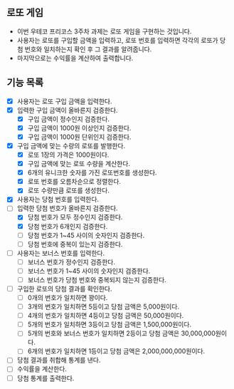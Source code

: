 ## 로또 게임

- 이번 우테코 프리코스 3주차 과제는 로또 게임을 구현하는 것입니다.
- 사용자는 로또를 구입할 금액을 입력하고, 로또 번호를 입력하면 각각의 로또가 당첨 번호와 일치하는지 확인 후 그 결과를 알려줍니다.
- 마지막으로는 수익률을 계산하여 출력합니다.

## 기능 목록

- [x] 사용자는 로또 구입 금액을 입력한다.
- [x] 입력한 구입 금액이 올바른지 검증한다.
    - [x] 구입 금액이 정수인지 검증한다.
    - [x] 구입 금액이 1000원 이상인지 검증한다.
    - [x] 구입 금액이 1000원 단위인지 검증한다.
- [x] 구입 금액에 맞는 수량의 로또를 발행한다.
    - [x] 로또 1장의 가격은 1000원이다.
    - [x] 구입 금액에 맞는 로또 수량을 계산한다.
    - [x] 6개의 유니크한 숫자를 가진 로또번호를 생성한다.
    - [x] 로또 번호를 오름차순으로 정렬한다.
    - [x] 로또 수량만큼 로또를 생성한다.
- [x] 사용자는 당첨 번호를 입력한다.
- [ ] 입력한 당첨 번호가 올바른지 검증한다.
    - [x] 당첨 번호가 모두 정수인지 검증한다.
    - [x] 당첨 번호가 6개인지 검증한다.
    - [ ] 당첨 번호가 1~45 사이의 숫자인지 검증한다.
    - [ ] 당첨 번호에 중복이 있는지 검증한다.
- [ ] 사용자는 보너스 번호를 입력한다.
    - [ ] 보너스 번호가 정수인지 검증한다.
    - [ ] 보너스 번호가 1~45 사이의 숫자인지 검증한다.
    - [ ] 보너스 번호가 당첨 번호와 중복되지 않는지 검증한다.
- [ ] 구입한 로또의 당첨 결과를 확인한다.
    - [ ] 0개의 번호가 일치하면 꽝이다.
    - [ ] 3개의 번호가 일치하면 5등이고 당첨 금액은 5,000원이다.
    - [ ] 4개의 번호가 일치하면 4등이고 당첨 금액은 50,000원이다.
    - [ ] 5개의 번호가 일치하면 3등이고 당첨 금액은 1,500,000원이다.
    - [ ] 5개의 번호와 보너스 번호가 일치하면 2등이고 당첨 금액은 30,000,000원이다.
    - [ ] 6개의 번호가 일치하면 1등이고 당첨 금액은 2,000,000,000원이다.
- [ ] 당첨 결과를 취합해 통계를 낸다.
- [ ] 수익률을 계산한다.
- [ ] 당첨 통계를 출력한다.